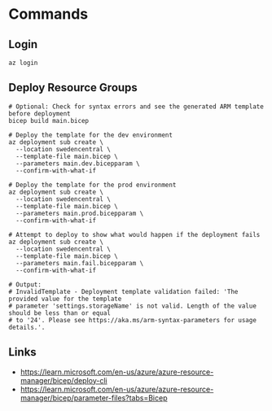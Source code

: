 # Commands

## Login

```shell
az login
```

## Deploy Resource Groups

```shell
# Optional: Check for syntax errors and see the generated ARM template before deployment
bicep build main.bicep
```

```shell
# Deploy the template for the dev environment  
az deployment sub create \
  --location swedencentral \
  --template-file main.bicep \
  --parameters main.dev.bicepparam \
  --confirm-with-what-if
  
# Deploy the template for the prod environment
az deployment sub create \
  --location swedencentral \
  --template-file main.bicep \
  --parameters main.prod.bicepparam \
  --confirm-with-what-if
 
# Attempt to deploy to show what would happen if the deployment fails
az deployment sub create \
  --location swedencentral \
  --template-file main.bicep \
  --parameters main.fail.bicepparam \
  --confirm-with-what-if

# Output:
# InvalidTemplate - Deployment template validation failed: 'The provided value for the template
# parameter 'settings.storageName' is not valid. Length of the value should be less than or equal
# to '24'. Please see https://aka.ms/arm-syntax-parameters for usage details.'.
```

## Links

- https://learn.microsoft.com/en-us/azure/azure-resource-manager/bicep/deploy-cli
- https://learn.microsoft.com/en-us/azure/azure-resource-manager/bicep/parameter-files?tabs=Bicep